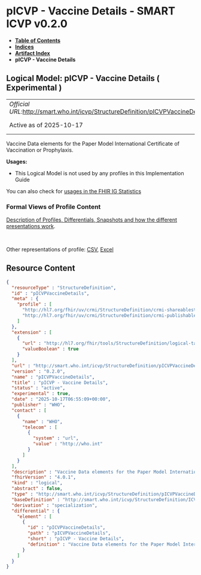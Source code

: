 # pICVP - Vaccine Details - SMART ICVP v0.2.0

* [**Table of Contents**](toc.md)
* [**Indices**](indices.md)
* [**Artifact Index**](artifacts.md)
* **pICVP - Vaccine Details**

## Logical Model: pICVP - Vaccine Details ( Experimental ) 

| | |
| :--- | :--- |
| *Official URL*:http://smart.who.int/icvp/StructureDefinition/pICVPVaccineDetails | *Version*:0.2.0 |
| Active as of 2025-10-17 | *Computable Name*:pICVPVaccineDetails |

 
Vaccine Data elements for the Paper Model International Certificate of Vaccination or Prophylaxis. 

**Usages:**

* This Logical Model is not used by any profiles in this Implementation Guide

You can also check for [usages in the FHIR IG Statistics](https://packages2.fhir.org/xig/smart.who.int.icvp|current/StructureDefinition/pICVPVaccineDetails)

### Formal Views of Profile Content

 [Description of Profiles, Differentials, Snapshots and how the different presentations work](http://build.fhir.org/ig/FHIR/ig-guidance/readingIgs.html#structure-definitions). 

 

Other representations of profile: [CSV](StructureDefinition-pICVPVaccineDetails.csv), [Excel](StructureDefinition-pICVPVaccineDetails.xlsx) 



## Resource Content

```json
{
  "resourceType" : "StructureDefinition",
  "id" : "pICVPVaccineDetails",
  "meta" : {
    "profile" : [
      "http://hl7.org/fhir/uv/crmi/StructureDefinition/crmi-shareablestructuredefinition",
      "http://hl7.org/fhir/uv/crmi/StructureDefinition/crmi-publishablestructuredefinition"
    ]
  },
  "extension" : [
    {
      "url" : "http://hl7.org/fhir/tools/StructureDefinition/logical-target",
      "valueBoolean" : true
    }
  ],
  "url" : "http://smart.who.int/icvp/StructureDefinition/pICVPVaccineDetails",
  "version" : "0.2.0",
  "name" : "pICVPVaccineDetails",
  "title" : "pICVP - Vaccine Details",
  "status" : "active",
  "experimental" : true,
  "date" : "2025-10-17T06:55:09+00:00",
  "publisher" : "WHO",
  "contact" : [
    {
      "name" : "WHO",
      "telecom" : [
        {
          "system" : "url",
          "value" : "http://who.int"
        }
      ]
    }
  ],
  "description" : "Vaccine Data elements for the Paper Model International Certificate of Vaccination or Prophylaxis.",
  "fhirVersion" : "4.0.1",
  "kind" : "logical",
  "abstract" : false,
  "type" : "http://smart.who.int/icvp/StructureDefinition/pICVPVaccineDetails",
  "baseDefinition" : "http://smart.who.int/icvp/StructureDefinition/ICVPVaccineDetails",
  "derivation" : "specialization",
  "differential" : {
    "element" : [
      {
        "id" : "pICVPVaccineDetails",
        "path" : "pICVPVaccineDetails",
        "short" : "pICVP - Vaccine Details",
        "definition" : "Vaccine Data elements for the Paper Model International Certificate of Vaccination or Prophylaxis."
      }
    ]
  }
}

```

